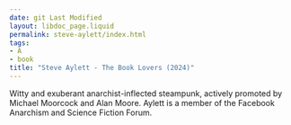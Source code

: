 ```yaml
---
date: git Last Modified
layout: libdoc_page.liquid
permalink: steve-aylett/index.html
tags:
- A
- book
title: "Steve Aylett - The Book Lovers (2024)"
---
```


Witty and exuberant anarchist-inflected steampunk, actively promoted by Michael Moorcock and Alan Moore. Aylett is a member of the Facebook Anarchism and Science Fiction Forum.